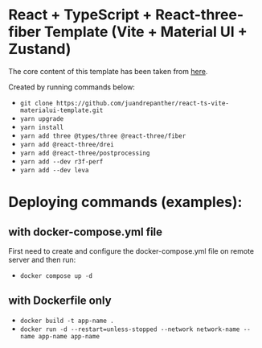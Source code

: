 # React + TypeScript + React-three-fiber Template (Vite + Material UI + Zustand)

The core content of this template has been taken from [here](https://github.com/juandrepanther/react-ts-vite-materialui-template).

Created by running commands below:

- `git clone https://github.com/juandrepanther/react-ts-vite-materialui-template.git`
- `yarn upgrade`
- `yarn install`
- `yarn add three @types/three @react-three/fiber`
- `yarn add @react-three/drei`
- `yarn add @react-three/postprocessing`
- `yarn add --dev r3f-perf`
- `yarn add --dev leva`

# Deploying commands (examples):

## with docker-compose.yml file

First need to create and configure the docker-compose.yml file on remote server and then run:

- `docker compose up -d`

## with Dockerfile only

- `docker build -t app-name .`
- `docker run -d --restart=unless-stopped --network network-name --name app-name app-name`
